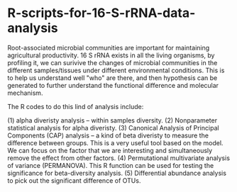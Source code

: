 # R-scripts-for-16-S-rRNA-data-analysis


Root-associated microbial communities are important for maintaining agricultural productivity.  16 S rRNA exists in all the living organisms, by profiling it, we can surivive the changes of microbial communities in the different samples/tissues under different environmental conditions. This is to help us understand well "who" are there, and then hypothesis can be generated to further understand the functional difference and molecular mechanism.  


The R codes to do this lind of analysis include:

(1) alpha diveristy analysis – within samples diversity.
(2) Nonparameter statistical analysis for alpha diveristy.
(3) Canonical Analysis of Principal Components (CAP) analysis – a kind of beta diveristy to measure the difference between groups. This is a very useful tool based on the model. We can focus on the factor that we are interesting and simultaneously remove the effect from other factors.
(4) Permutational multivariate analysis of variance (PERMANOVA). This R function can be used for testing the significance for beta-diversity analysis.
(5) Differential abundance analysis to pick out the significant difference of OTUs.


